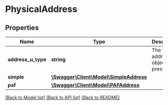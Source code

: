 # PhysicalAddress

## Properties
Name | Type | Description | Notes
------------ | ------------- | ------------- | -------------
**address_u_type** | **string** | The type of address object present | 
**simple** | [**\Swagger\Client\Model\SimpleAddress**](SimpleAddress.md) |  | [optional] 
**paf** | [**\Swagger\Client\Model\PAFAddress**](PAFAddress.md) |  | [optional] 

[[Back to Model list]](../README.md#documentation-for-models) [[Back to API list]](../README.md#documentation-for-api-endpoints) [[Back to README]](../README.md)

